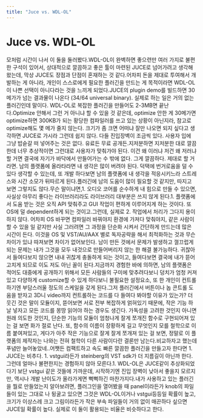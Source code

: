 ```yaml
---
title: "Juce vs. WDL-OL"
---
```

# Juce vs. WDL-OL

모처럼 시간이 나서 이 둘을 둘러봤다.WDL-OL이 완벽하면 좋으련만 여러 가지로 불편한 구석이 있어서, 상대적으로 깔끔하고 좋은 툴이 마련된 JUCE로 넘어가려고 생각해왔는데, 막상 JUCE도 장점과 단점이 혼재하는 것 같다.어차피 돈을 제대로 투여해서 개발하는 게 아니라, 개인이 스스로에게 필요한 플러긴을 만드는 게 목적이라면 WDL-OL이 나쁜 선택이 아니다라는 것을 느끼게 되었다.JUCE의 plugin demo를 빌드하면 30메가가 넘는 결과물이 나온다 (34/64 universal binary). 실제로 하는 일은 거의 없는 플러긴인데 말이다. WDL-OL로 복잡한 플러긴을 만들어도 2-3MB면 끝난다.Optimize 안해서 그런 거 아니냐 할 수 있을 것 같은데, optimize 안한 게 30메가면 optimize하면 300KB가 되는 황당한 컴파일러를 쓰고 있는 상황이 아닌지라, 참고로 optimize해도 몇 메가 줄지 않는다. 크기가 좀 크면 어떠냐 잘만 나오면 되지 싶다고 생각하면 JUCE로 가시라 그런데 쉽지 않다. 다들 진입장벽이 조금씩 있다. 사용자 입에 그냥 밥숟갈 떠 넣어주는 것은 없다. 유료든 무료 공개든.지저분하면 지저분한 대로 깔끔한데 너무 추상적이면 그런대로 사용자가 맞춰가야 된다. 이건 왜 이러냐 저건 왜 저러냐 할 거면 결국에 자기가 바닥에서 만들어가는 수 밖에 없다. 그게 깔끔하다. 제대로 할 거라면. 남의 플랫폼에 올라타라면 내 생각은 많이 버려야 된다. 덕택에 번거로움을 덜 수 있다 생각할 수 있는데, 또 개발 하다보면 남의 플랫폼에 내 생각을 적응시키느라 스트레스와 시간 소모가 뒤따르게 된다.플러긴에 남의 도움이 많이 필요할 것 같지만, 따지고 보면 그렇지도 않다.무슨 말이냐면,1. 오디오 코어를 순수하게 내 힘으로 만들 수 있으면, 사실상 아무리 좋다는 라이브러리라도 라이브러리 대부분은 쓰지 않게 된다.1. 플랫폼에서 도움 받는 것은 오직 API 맞춰주고 GUI 작업이 편하게 이루어지게 하는 것이다. 또 OS에 덜 dependent하게 되는 것이고.그런데, 실제로 2. 작업에서 처리가 그다지 용이하지 않다. 어차피 OS 바꾸면 컴파일러 바꿔야지 환경에 가져다 맞춰야지, 같은 사람이 할 수 있을 일 같지만 사실 그러려면 그 과정을 단순화 시켜서 간단하게 만드는데 많은 시간이 든다. 이것을 OS 및 VST/AU/AAX 별로 독자공략을 해서 최적화하는 것과 무슨 차이가 있냐 따져보면 차이가 없어보인다. 남이 만든 것에서 문제가 발생하고 껄끄럽게 되는 문제는 내가 그것을 모두 내것으로 만들어버리지 않는 한 해결 불가능하다. 귀찮아서 들여다보지 않으면 내내 귀찮게 충돌하게 되는 것이고, 들여다보면 결국에 내가 뜯어고치게 되므로 이도 저도 아닌 꼴이 된다.지금까지 경험한 바에 의하면, 남의 플랫폼은 적어도 대중에게 공개하기 위해서 모든 사람들의 구미에 맞추려다보니 덩치가 엄청 커져있고 다양하게 customize할 수 있게 하다보니 불필요한 설정요소, 또 한 개인이 컨트롤하기엔 부담스러울 정도의 스케일을 갖게 된다.그저 플러긴에서 버튼이나 놉 콘트롤 도움을 받자고 3D니 video까지 컨트롤하는 코드를 다 들여다 봐야할 이유가 있는가? 더 웃긴 것은 말이 모듈이지, 뜯어보면 서로 전부 복잡하게 얽혀있기 때문에, 작은 기능 하날 넣자고 모든 코드를 몽땅 읽어야 하는 경우도 생긴다. 가독성을 고려한 것인지 아니면 원래 의도한 것인지, 단순한 기능의 모듈이 엄청나게 잘게 쪼개진 함수로 구현되어져 있는 걸 보면 화가 절로 난다. 또, 함수의 이름이 장황하게 길고 무엇인지 모를 철학으로 이름 붙여져있고, 게다가 아주 작은 기능으로 잘게 잘게 쪼개져 있는 걸 보면, 정말로 이 플랫폼의 제작자는 나와는 전혀 철학이 다른 사람이다란 결론만 남는다.비교하자고 했는데 푸념만 늘어놓았네..어쨋든 컴팩트하고 속도 빠른 깔끔한 플러긴을 만들고자 한다면 1. JUCE는 비추다. 1. vstgui라든가 steinberg의 VST sdk가 더 지름길이 아닌까 한다. 그런데 얼마나 불편한지는 경험하지 않아 모른다.1. WDL-OL은 JUCE같이 추상화되었다기 보단 vstgui 같은 것들에 가까운데, 시작하기엔 진입 장벽이 낮아서 좋을지 모르지만, 역시나 개발 난이도가 올라가게면 뻑뻑하긴 마찬가지다.내가 사용하고 있는 플러긴을 뭘로 만들었는지 알아보려면, 플러그인을 열어봤을 때 panel이라든가 knob의 파일들이 있는 그대로 나 뒹굴고 있으면 그것은 WDL-OL이거나 vstgui등등일 확률이 높고, 크기가 이상스레 크고 그림이라든가 작은 부속 파일들이 거의 없이 매끈하다 싶으면 JUCE일 확률이 높다. 실제로 이 둘이 활용되는 비율은 비슷하다고 한다. 

